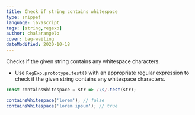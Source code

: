 ```yaml
---
title: Check if string contains whitespace
type: snippet
language: javascript
tags: [string,regexp]
author: chalarangelo
cover: bag-waiting
dateModified: 2020-10-18
---
```


Checks if the given string contains any whitespace characters.

- Use `RegExp.prototype.test()` with an appropriate regular expression to check if the given string contains any whitespace characters.

```js
const containsWhitespace = str => /\s/.test(str);
```

```js
containsWhitespace('lorem'); // false
containsWhitespace('lorem ipsum'); // true
```
